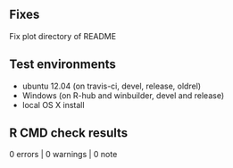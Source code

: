 ## Fixes

Fix plot directory of README

## Test environments

* ubuntu 12.04 (on travis-ci, devel, release, oldrel)
* Windows (on R-hub and winbuilder, devel and release)
* local OS X install

## R CMD check results

0 errors | 0 warnings | 0 note
